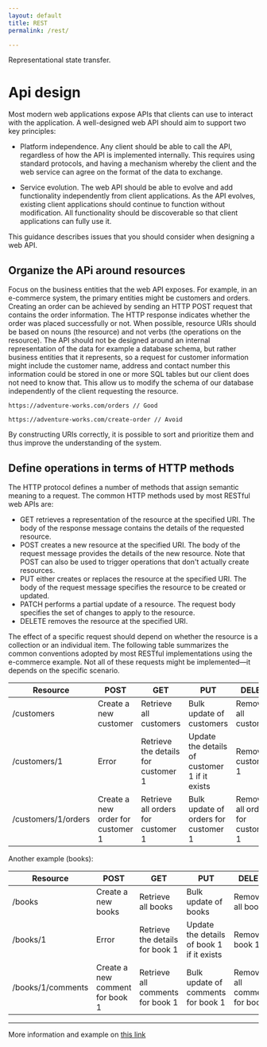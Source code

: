 ```yaml
---
layout: default
title: REST
permalink: /rest/

---
```


Representational state transfer.

# Api design

Most modern web applications expose APIs that clients can use to interact with the application. A well-designed web API should aim to support two key principles:

- Platform independence. Any client should be able to call the API, regardless of how the API is implemented internally. This requires using standard protocols, and having a mechanism whereby the client and the web service can agree on the format of the data to exchange.

- Service evolution. The web API should be able to evolve and add functionality independently from client applications. As the API evolves, existing client applications should continue to function without modification. All functionality should be discoverable so that client applications can fully use it.

This guidance describes issues that you should consider when designing a web API.

## Organize the APi around resources

Focus on the business entities that the web API exposes. For example, in an e-commerce system, the primary entities might be customers and orders. Creating an order can be achieved by sending an HTTP POST request that contains the order information. The HTTP response indicates whether the order was placed successfully or not. When possible, resource URIs should be based on nouns (the resource) and not verbs (the operations on the resource). The API should not be designed around an internal representation of the data for example a database schema, but rather business entities that it represents, so a request for customer information might include the customer name, address and contact number this information could be stored in one or more SQL tables but our client does not need to know that. This allow us to modify the schema of our database independently of the client requesting the resource.

```
https://adventure-works.com/orders // Good

https://adventure-works.com/create-order // Avoid
```

By constructing URIs correctly, it is possible to sort and prioritize them and thus improve the understanding of the system.

## Define operations in terms of HTTP methods

The HTTP protocol defines a number of methods that assign semantic meaning to a request. The common HTTP methods used by most RESTful web APIs are:

- GET retrieves a representation of the resource at the specified URI. The body of the response message contains the details of the requested resource.
- POST creates a new resource at the specified URI. The body of the request message provides the details of the new resource. Note that POST can also be used to trigger operations that don't actually create resources.
- PUT either creates or replaces the resource at the specified URI. The body of the request message specifies the resource to be created or updated.
- PATCH performs a partial update of a resource. The request body specifies the set of changes to apply to the resource.
- DELETE removes the resource at the specified URI.

The effect of a specific request should depend on whether the resource is a collection or an individual item. The following table summarizes the common conventions adopted by most RESTful implementations using the e-commerce example. Not all of these requests might be implemented—it depends on the specific scenario.

| Resource            | POST                              | GET                                 | PUT                                           | DELETE                           |
| ------------------- | --------------------------------- | ----------------------------------- | --------------------------------------------- | -------------------------------- |
| /customers          | Create a new customer             | Retrieve all customers              | Bulk update of customers                      | Remove all customers             |
| /customers/1        | Error                             | Retrieve the details for customer 1 | Update the details of customer 1 if it exists | Remove customer 1                |
| /customers/1/orders | Create a new order for customer 1 | Retrieve all orders for customer 1  | Bulk update of orders for customer 1          | Remove all orders for customer 1 |

Another example (books):

| Resource          | POST                            | GET                              | PUT                                       | DELETE                         |
| ----------------- | ------------------------------- | -------------------------------- | ----------------------------------------- | ------------------------------ |
| /books            | Create a new books              | Retrieve all books               | Bulk update of books                      | Remove all books               |
| /books/1          | Error                           | Retrieve the details for book 1  | Update the details of book 1 if it exists | Remove book 1                  |
| /books/1/comments | Create a new comment for book 1 | Retrieve all comments for book 1 | Bulk update of comments for book 1        | Remove all comments for book 1 |

---

More information and example on [this link](https://docs.microsoft.com/en-gb/azure/architecture/best-practices/api-design)

